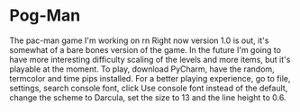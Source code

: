 # Pog-Man
The pac-man game I'm working on rn
Right now version 1.0 is out, it's somewhat of a bare bones version of the game.
In the future I'm going to have more interesting difficulty scaling of the levels and more items, but it's playable at the moment.
To play, download PyCharm, have the random, termcolor and time pips installed.
For a better playing experience, go to file, settings, search console font, click Use console font instead of the default, change the scheme to Darcula, set the size to 13 and the line height to 0.6.
